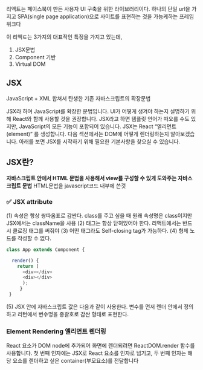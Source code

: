 리액트는 페이스북이 만든 사용자 UI 구축을 위한 라이브러리이다.
하나의 단일 url을 가지고 SPA(single page application)으로 사이트를 표현하는 것을 가능케하는 프레임위크다

이 리액ㅌ는 3가지의 대표적인 특징을 가지고 있는데,
1. JSX문법
2. Component 기반
3. Virtual DOM

## JSX

JavaScript + XML 합쳐서 탄생한 기존 자바스크립트의 확장문법

JSX라 하며 JavaScript를 확장한 문법입니다. UI가 어떻게 생겨야 하는지 설명하기 위해 React와 함께 사용할 것을 권장합니다. JSX라고 하면 템플릿 언어가 떠오를 수도 있지만, JavaScript의 모든 기능이 포함되어 있습니다.
JSX는 React “엘리먼트(element)” 를 생성합니다. 다음 섹션에서는 DOM에 어떻게 렌더링하는지 알아보겠습니다. 아래를 보면 JSX를 시작하기 위해 필요한 기본사항을 찾으실 수 있습니다.


## JSX란?
**자바스크립트 안에서 HTML 문법을 사용해서 view를 구성할 수 있게 도와주는 자바스크립트 문법**
HTML문법을 javascript코드 내부에 쓴것

### ✅ JSX attribute

(1) 속성은 항상 쌍따옴표로 감싼다.
class를 주고 싶을 때 원래 속성명은 class이지만 JSX에서는 className을 사용
(2) 태그는 항상 닫혀있어야 한다.
리액트에서는 반드시 클로징 태그를 써줘야
(3) 어떤 태그라도 Self-closing tag가 가능하다.
(4) 형제 노드를 작성할 수 없다.
```js
class App extends Component {

  render() {
    return (
      <div></div>
      <div></div>
      );
     }
 }
```
(5) JSX 안에 자바스크립트 값은 다음과 같이 사용한다.
변수를 먼저 렌더 안에서 정의하고 리턴에서 변수명을 중괄호로 감싼 형태로 표현한다.

### Element Rendering 엘리먼트 렌더링

React 요소가 DOM node에 추가되어 화면에 렌더되려면 ReactDOM.render 함수를 사용합니다. 첫 번째 인자에는 JSX로 React 요소를 인자로 넘기고, 두 번째 인자는 해당 요소를 렌더하고 싶은 container(부모요소)를 전달합니다




